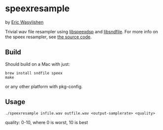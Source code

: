 speexresample
=============

by [Eric Wasylishen](mailto:ewasylishen@gmail.com)

Trivial wav file resampler using [libspeexdsp](http://www.speex.org) and [libsndfile](http://www.mega-nerd.com/libsndfile/). For more info on the speex resampler, see [the source code](http://svn.xiph.org/trunk/speex/libspeex/resample.c).

Build
-----

Should build on a Mac with just:

    brew install sndfile speex
    make
    
or any other platform with pkg-config.
    
Usage
-----

    ./speexresample infile.wav outfile.wav <output-samplerate> <quality>
    
quality: 0-10, where 0 is worst, 10 is best
